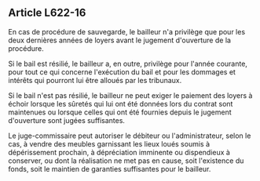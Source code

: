 Article L622-16
----
En cas de procédure de sauvegarde, le bailleur n'a privilège que pour les deux
dernières années de loyers avant le jugement d'ouverture de la procédure.

Si le bail est résilié, le bailleur a, en outre, privilège pour l'année
courante, pour tout ce qui concerne l'exécution du bail et pour les dommages et
intérêts qui pourront lui être alloués par les tribunaux.

Si le bail n'est pas résilié, le bailleur ne peut exiger le paiement des loyers
à échoir lorsque les sûretés qui lui ont été données lors du contrat sont
maintenues ou lorsque celles qui ont été fournies depuis le jugement d'ouverture
sont jugées suffisantes.

Le juge-commissaire peut autoriser le débiteur ou l'administrateur, selon le
cas, à vendre des meubles garnissant les lieux loués soumis à dépérissement
prochain, à dépréciation imminente ou dispendieux à conserver, ou dont la
réalisation ne met pas en cause, soit l'existence du fonds, soit le maintien de
garanties suffisantes pour le bailleur.
